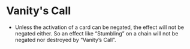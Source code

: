 # Vanity's Call

*   Unless the activation of a card can be negated, the effect will not be negated either. So an effect like “Stumbling” on a chain will not be negated nor destroyed by “Vanity’s Call”.

